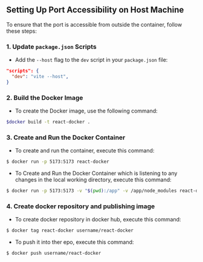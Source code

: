 ## Setting Up Port Accessibility on Host Machine

To ensure that the port is accessible from outside the container, follow these steps:

### 1. Update `package.json` Scripts

- Add the `--host` flag to the `dev` script in your `package.json` file:

```json
"scripts": {
  "dev": "vite --host",
}
```

### 2. Build the Docker Image
- To create the Docker image, use the following command:

```bash
$docker build -t react-docker .
```
### 3. Create and Run the Docker Container
- To create and run the container, execute this command:

```bash
$ docker run -p 5173:5173 react-docker
```


- To Create and Run the Docker Container which is listening to any changes in the local working directory, execute this command:

```bash
$ docker run -p 5173:5173 -v "$(pwd):/app" -v /app/node_modules react-docker
```

### 4. Create docker repository and publishing image
- To create docker repository in docker hub, execute this command:

```bash
$ docker tag react-docker username/react-docker 
```


- To push it into ther epo, execute this command:

```bash
$ docker push username/react-docker
```


